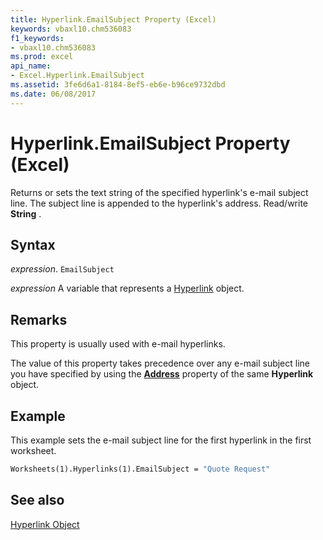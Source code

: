 ```yaml
---
title: Hyperlink.EmailSubject Property (Excel)
keywords: vbaxl10.chm536083
f1_keywords:
- vbaxl10.chm536083
ms.prod: excel
api_name:
- Excel.Hyperlink.EmailSubject
ms.assetid: 3fe6d6a1-8184-8ef5-eb6e-b96ce9732dbd
ms.date: 06/08/2017
---
```



# Hyperlink.EmailSubject Property (Excel)

Returns or sets the text string of the specified hyperlink's e-mail subject line. The subject line is appended to the hyperlink's address. Read/write  **String** .


## Syntax

 _expression_. `EmailSubject`

 _expression_ A variable that represents a [Hyperlink](./Excel.Hyperlink.md) object.


## Remarks

This property is usually used with e-mail hyperlinks.

The value of this property takes precedence over any e-mail subject line you have specified by using the  **[Address](Excel.Hyperlink.Address.md)** property of the same **Hyperlink** object.


## Example

This example sets the e-mail subject line for the first hyperlink in the first worksheet.


```vb
Worksheets(1).Hyperlinks(1).EmailSubject = "Quote Request"
```


## See also


[Hyperlink Object](Excel.Hyperlink.md)

